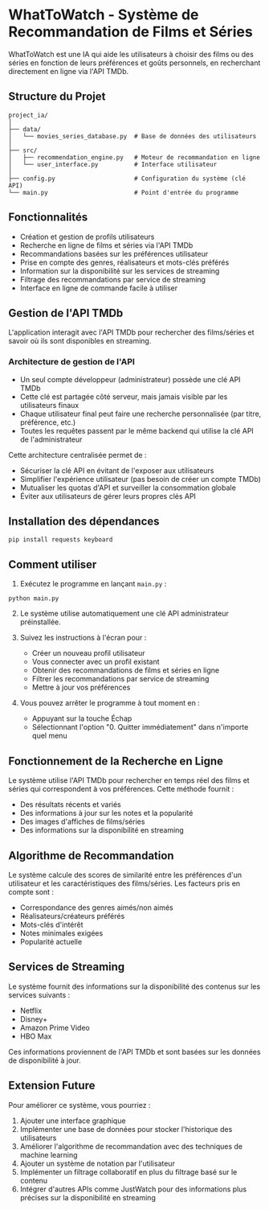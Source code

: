 # WhatToWatch - Système de Recommandation de Films et Séries

WhatToWatch est une IA qui aide les utilisateurs à choisir des films ou des séries en fonction de leurs préférences et goûts personnels, en recherchant directement en ligne via l'API TMDb.

## Structure du Projet

```
project_ia/
│
├── data/
│   └── movies_series_database.py  # Base de données des utilisateurs
│
├── src/
│   ├── recommendation_engine.py   # Moteur de recommandation en ligne
│   └── user_interface.py          # Interface utilisateur
│
├── config.py                      # Configuration du système (clé API)
└── main.py                        # Point d'entrée du programme
```

## Fonctionnalités

- Création et gestion de profils utilisateurs
- Recherche en ligne de films et séries via l'API TMDb
- Recommandations basées sur les préférences utilisateur
- Prise en compte des genres, réalisateurs et mots-clés préférés
- Information sur la disponibilité sur les services de streaming
- Filtrage des recommandations par service de streaming
- Interface en ligne de commande facile à utiliser

## Gestion de l'API TMDb

L'application interagit avec l'API TMDb pour rechercher des films/séries et savoir où ils sont disponibles en streaming.

### Architecture de gestion de l'API

- Un seul compte développeur (administrateur) possède une clé API TMDb
- Cette clé est partagée côté serveur, mais jamais visible par les utilisateurs finaux
- Chaque utilisateur final peut faire une recherche personnalisée (par titre, préférence, etc.)
- Toutes les requêtes passent par le même backend qui utilise la clé API de l'administrateur

Cette architecture centralisée permet de :
- Sécuriser la clé API en évitant de l'exposer aux utilisateurs
- Simplifier l'expérience utilisateur (pas besoin de créer un compte TMDb)
- Mutualiser les quotas d'API et surveiller la consommation globale
- Éviter aux utilisateurs de gérer leurs propres clés API

## Installation des dépendances

```
pip install requests keyboard
```

## Comment utiliser

1. Exécutez le programme en lançant `main.py` :

```
python main.py
```

2. Le système utilise automatiquement une clé API administrateur préinstallée.

3. Suivez les instructions à l'écran pour :
   - Créer un nouveau profil utilisateur
   - Vous connecter avec un profil existant
   - Obtenir des recommandations de films et séries en ligne
   - Filtrer les recommandations par service de streaming
   - Mettre à jour vos préférences

4. Vous pouvez arrêter le programme à tout moment en :
   - Appuyant sur la touche Échap
   - Sélectionnant l'option "0. Quitter immédiatement" dans n'importe quel menu

## Fonctionnement de la Recherche en Ligne

Le système utilise l'API TMDb pour rechercher en temps réel des films et séries qui correspondent à vos préférences. Cette méthode fournit :
- Des résultats récents et variés
- Des informations à jour sur les notes et la popularité
- Des images d'affiches de films/séries
- Des informations sur la disponibilité en streaming

## Algorithme de Recommandation

Le système calcule des scores de similarité entre les préférences d'un utilisateur et les caractéristiques des films/séries. Les facteurs pris en compte sont :

- Correspondance des genres aimés/non aimés
- Réalisateurs/créateurs préférés
- Mots-clés d'intérêt
- Notes minimales exigées
- Popularité actuelle

## Services de Streaming

Le système fournit des informations sur la disponibilité des contenus sur les services suivants :
- Netflix
- Disney+
- Amazon Prime Video
- HBO Max

Ces informations proviennent de l'API TMDb et sont basées sur les données de disponibilité à jour.

## Extension Future

Pour améliorer ce système, vous pourriez :

1. Ajouter une interface graphique
2. Implémenter une base de données pour stocker l'historique des utilisateurs
3. Améliorer l'algorithme de recommandation avec des techniques de machine learning
4. Ajouter un système de notation par l'utilisateur
5. Implémenter un filtrage collaboratif en plus du filtrage basé sur le contenu
6. Intégrer d'autres APIs comme JustWatch pour des informations plus précises sur la disponibilité en streaming

